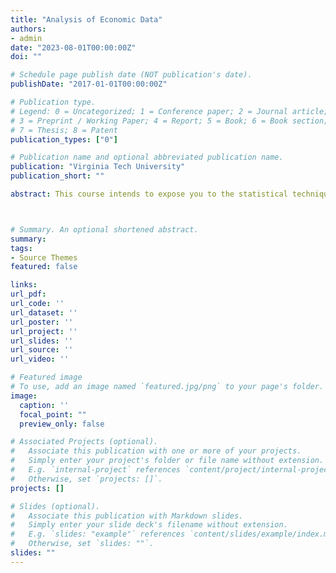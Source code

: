 ```yaml
---
title: "Analysis of Economic Data"
authors:
- admin
date: "2023-08-01T00:00:00Z"
doi: ""

# Schedule page publish date (NOT publication's date).
publishDate: "2017-01-01T00:00:00Z"

# Publication type.
# Legend: 0 = Uncategorized; 1 = Conference paper; 2 = Journal article;
# 3 = Preprint / Working Paper; 4 = Report; 5 = Book; 6 = Book section;
# 7 = Thesis; 8 = Patent
publication_types: ["0"]

# Publication name and optional abbreviated publication name.
publication: "Virginia Tech University"
publication_short: ""

abstract: This course intends to expose you to the statistical techniques that economists use for estimating, testing, and forecasting economic relationships. The emphasis is on understanding the techniques involved and what they mean in terms of the economic problem being studied. Successful completion of this course should allow you to (1) understand empirical literature in economics and (2) be prepared to start doing independent research using economic data, particularly in upper-level classes. This course will emphasize economic applications over statistical theory. Through this course, you will have gained the skills necessary to be a thoughtful consumer of social science research. You will be able read and understand the output that is generated when you estimate a model. You will be able to identify and analyze the basic problems that can arise when using ordinary least squares estimation and you will be able to implement the appropriate techniques to overcome these problems. Students often find the course to be rigorous and demanding. We will move quickly and cover a large amount of material. I advise you to prepare for class and keep up with the material, as the course does not lend itself to memorization or all-night cram sessions.



# Summary. An optional shortened abstract.
summary: 
tags:
- Source Themes
featured: false

links:
url_pdf:
url_code: ''
url_dataset: ''
url_poster: ''
url_project: ''
url_slides: ''
url_source: ''
url_video: ''

# Featured image
# To use, add an image named `featured.jpg/png` to your page's folder. 
image:
  caption: ''
  focal_point: ""
  preview_only: false

# Associated Projects (optional).
#   Associate this publication with one or more of your projects.
#   Simply enter your project's folder or file name without extension.
#   E.g. `internal-project` references `content/project/internal-project/index.md`.
#   Otherwise, set `projects: []`.
projects: []

# Slides (optional).
#   Associate this publication with Markdown slides.
#   Simply enter your slide deck's filename without extension.
#   E.g. `slides: "example"` references `content/slides/example/index.md`.
#   Otherwise, set `slides: ""`.
slides: ""
---
```

